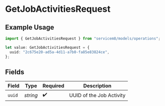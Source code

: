 # GetJobActivitiesRequest

## Example Usage

```typescript
import { GetJobActivitiesRequest } from "servicem8/models/operations";

let value: GetJobActivitiesRequest = {
  uuid: "2c675e20-ad5a-4d11-a7b0-fa85e83824ce",
};
```

## Fields

| Field                    | Type                     | Required                 | Description              |
| ------------------------ | ------------------------ | ------------------------ | ------------------------ |
| `uuid`                   | *string*                 | :heavy_check_mark:       | UUID of the Job Activity |